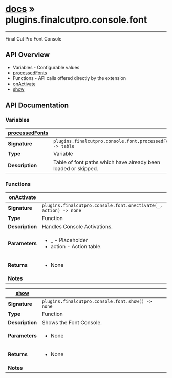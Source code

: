 # [docs](index.md) » plugins.finalcutpro.console.font
---

Final Cut Pro Font Console

## API Overview
* Variables - Configurable values
 * [processedFonts](#processedFonts)
* Functions - API calls offered directly by the extension
 * [onActivate](#onActivate)
 * [show](#show)

## API Documentation

### Variables

| [processedFonts](#processedFonts)         |                                                                                     |
| --------------------------------------------|-------------------------------------------------------------------------------------|
| **Signature**                               | `plugins.finalcutpro.console.font.processedFonts -> table`                                                                    |
| **Type**                                    | Variable                                                                     |
| **Description**                             | Table of font paths which have already been loaded or skipped.                                                                     |

### Functions

| [onActivate](#onActivate)         |                                                                                     |
| --------------------------------------------|-------------------------------------------------------------------------------------|
| **Signature**                               | `plugins.finalcutpro.console.font.onActivate(_, action) -> none`                                                                    |
| **Type**                                    | Function                                                                     |
| **Description**                             | Handles Console Activations.                                                                     |
| **Parameters**                              | <ul><li>_ - Placeholder</li><li>action - Action table.</li></ul> |
| **Returns**                                 | <ul><li>None</li></ul>          |
| **Notes**                                   | <ul></ul>                |

| [show](#show)         |                                                                                     |
| --------------------------------------------|-------------------------------------------------------------------------------------|
| **Signature**                               | `plugins.finalcutpro.console.font.show() -> none`                                                                    |
| **Type**                                    | Function                                                                     |
| **Description**                             | Shows the Font Console.                                                                     |
| **Parameters**                              | <ul><li>None</li></ul> |
| **Returns**                                 | <ul><li>None</li></ul>          |
| **Notes**                                   | <ul></ul>                |

